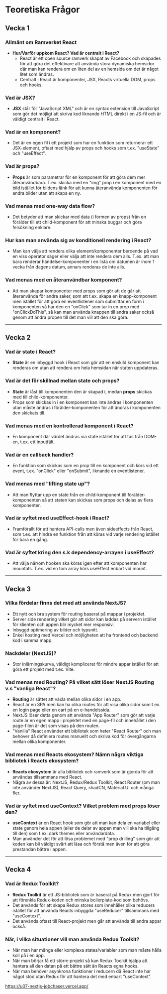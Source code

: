 # Teoretiska Frågor

## Vecka 1

### Allmänt om Ramverket React
- **Hur/Varför uppkom React? Vad är centralt i React?**
  - React är ett open source ramverk skapat av Facebook och skapades för att göra det effektivare att använda stora dynamiska hemsidor där man kan rendera om en liten del av en hemsida om det är något litet som ändras.
  - Centralt i React är komponenter, JSX, Reacts virtuella DOM, props och hooks.

### Vad är JSX?
- **JSX** står för "JavaScript XML" och är en syntax extension till JavaScript som gör det möjligt att skriva kod liknande HTML direkt i en JS-fil och är väldigt centralt i React.

### Vad är en komponent?
- Det är en egen fil i ett projekt som har en funktion som returnerar ett JSX-element, oftast med hjälp av props och hooks som t.ex. "useState" och "useEffect".

### Vad är props?
- **Props** är som parametrar för en komponent för att göra dem mer återanvändbara. T.ex. skicka med en "img" prop i en komponent med en bild istället för bildens länk för att kunna återanvända komponenten för andra bilder utan att skapa en ny.

### Vad menas med one-way data flow?
- Det betyder att man skickar med data (i formen av props) från en förälder till ett child-komponent för att minska buggar och göra felsökning enklare.

### Hur kan man använda sig av konditionell rendering i React?
- Man kan välja att rendera olika element/komponenter beroende på vad en viss operator säger eller välja att inte rendera dem alls. T.ex. att man bara renderar händelse-komponenter i en lista om datumen är inom 1 vecka från dagens datum, annars renderas de inte alls.

### Vad menas med en återanvändbar komponent?
- Att man skapar komponenter med props som gör att de går att återanvända för andra saker, som att t.ex. skapa en knapp-komponent men istället för att göra en eventlistener som submittar en form i komponenten så har den en "onClick" som tar in en prop med "onClickDoThis", så kan man använda knappen till andra saker också genom att ändra propen till det man vill att den ska göra.

---

## Vecka 2

### Vad är state i React?
- **State** är en inbyggd hook i React som gör att en enskild komponent kan renderas om utan att rendera om hela hemsidan när staten uppdateras.

### Vad är det för skillnad mellan state och props?
- **State** är låst till komponenten den är skapad i, medan **props** skickas med till child-komponenter.
- Props som skickas in i en komponent kan inte ändras i komponenten utan måste ändras i förälder-komponenten för att ändras i komponenten den skickats till.

### Vad menas med en kontrollerad komponent i React?
- En komponent där värdet ändras via state istället för att tas från DOM-en, t.ex. ett inputfält.

### Vad är en callback handler?
- En funktion som skickas som en prop till en komponent och körs vid ett event, t.ex. "onClick" eller "onSubmit", liknande en eventlistener.

### Vad menas med "lifting state up"?
- Att man flyttar upp en state från en child-komponent till förälder-komponenten så att staten kan skickas som props och delas av flera komponenter.

### Vad är syftet med useEffect-hook i React?
- Framförallt för att hantera API-calls men även sideeffects från React, som t.ex. att hindra en funktion från att köras vid varje rendering istället för bara en gång.

### Vad är syftet kring den s.k dependency-arrayen i useEffect?
- Att välja när/om hooken ska köras igen efter att komponenten har mountats. T.ex. vid en tom array körs useEffect enbart vid mount.

---

## Vecka 3

### Vilka fördelar finns det med att använda NextJS?
- Ett nytt och bra system för routing baserat på mappar i projektet.
- Server side rendering vilket gör att sidor kan laddas på servern istället för klienten och appen blir mycket mer responsiv.
- Inbyggd optimering av bilder och typsnitt.
- Enkel hosting med Vercel och möjligheten att ha frontend och backend kod i samma mapp.

### Nackdelar (NextJS)?
- Stor inlärningskurva, väldigt komplicerat för mindre appar istället för att göra ett projekt med t.ex. Vite.

### Vad menas med Routing? På vilket sätt löser NextJS Routing v.s "vanliga React"?
- **Routing** är sättet att växla mellan olika sidor i en app.
- React är en SPA men kan ha olika routes för att visa olika sidor som t.ex. en login page eller en cart på en e-handelssida.
- NextJS löser detta genom att använda "App Router" som gör att varje route är en egen mapp i projektet med en page-fil och innehållet i den page-filen är det som visas på den routen.
- "Vanilla" React använder ett bibliotek som heter "React Router" och man behöver då definiera routes manuellt och skriva kod för övergångarna mellan olika komponenter.

### Vad menas med Reacts ekosystem? Nämn några viktiga bibliotek i Reacts ekosystem?
- **Reacts ekosystem** är alla bibliotek och ramverk som är gjorda för att användas tillsammans med React.
- Några av dessa är: NextJS, Redux/Redux Toolkit, React Router (om man inte använder NextJS), React Query, shadCN, Material UI och många fler.

### Vad är syftet med useContext? Vilket problem med props löser den?
- **useContext** är en React hook som gör att man kan dela en variabel eller state genom hela appen (eller de delar av appen man vill ska ha tillgång till den) som t.ex. dark themes eller användardata.
- Man använder det för att lösa problemet med "prop drilling" som gör att koden kan bli väldigt svårt att läsa och förstå men även för att göra prestandan bättre i appen.

---

## Vecka 4

### Vad är Redux Toolkit?
- **Redux Toolkit** är ett JS-bibliotek som är baserat på Redux men gjort för att förenkla Redux-koden och minska boilerplate-kod som behövs.
- Det används för att skapa Redux stores som innehåller olika reducers istället för att använda Reacts inbyggda "useReducer" tillsammans med "useContext".
- Det används oftast till React-projekt men går att använda till andra appar också.

### När, i vilka situationer vill man använda Redux Toolkit?
- När man har många eller komplexa states/variabler som man måste hålla koll på i en app.
- När man börjar få ett större projekt så kan Redux Toolkit hjälpa att hantera all den datan på ett bättre sätt än Reacts egna hooks.
- När man behöver asynkrona funktioner i reducern då React inte har något stöd utan Redux för att hantera det med enbart "useContext".

  
https://u07-nextjs-jobchaser.vercel.app/
